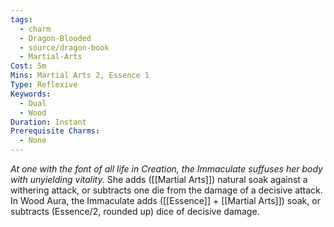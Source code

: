 ```yaml
---
tags:
  - charm
  - Dragon-Blooded
  - source/dragon-book
  - Martial-Arts
Cost: 5m
Mins: Martial Arts 2, Essence 1
Type: Reflexive
Keywords:
  - Dual
  - Wood
Duration: Instant
Prerequisite Charms:
  - None
---
```

*At one with the font of all life in Creation, the Immaculate suffuses her body with unyielding vitality.*
She adds ([[Martial Arts]]) natural soak against a withering attack, or subtracts one die from the damage of a decisive attack.
In Wood Aura, the Immaculate adds ([[Essence]] + [[Martial Arts]]) soak, or subtracts (Essence/2, rounded up) dice of decisive damage.